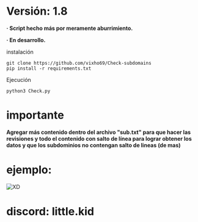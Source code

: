 # Versión: 1.8

**· Script hecho más por meramente aburrimiento.**

**· En desarrollo.**

instalación
```
git clone https://github.com/vixho69/Check-subdomains
pip install -r requirements.txt
```
Ejecución
```
python3 Check.py
```
# importante
**Agregar más contenido dentro del archivo "sub.txt" para que hacer las revisiones y todo el contenido con salto de línea para lograr obtener los datos y que los subdominios no contengan salto de lineas (de mas)**

# ejemplo:

![XD](https://github.com/vixho69/Check-subdomains/assets/133933012/323af103-ec5e-456b-bdef-f4b2c7dda1a2)


# discord: little.kid
